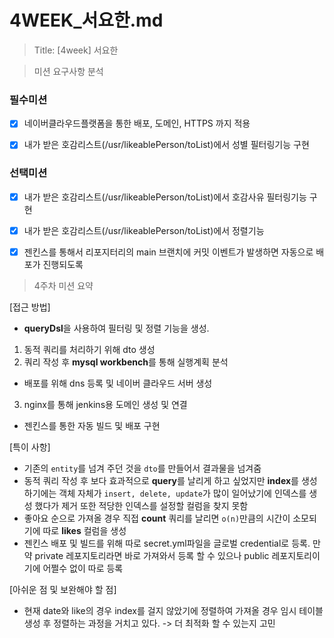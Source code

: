 # 4WEEK_서요한.md

> Title: [4week] 서요한

>미션 요구사항 분석

### 필수미션

 - [x] 네이버클라우드플랫폼을 통한 배포, 도메인, HTTPS 까지 적용

 - [x] 내가 받은 호감리스트(/usr/likeablePerson/toList)에서 성별 필터링기능 구현

### 선택미션

- [x] 내가 받은 호감리스트(/usr/likeablePerson/toList)에서 호감사유 필터링기능 구현

- [x] 내가 받은 호감리스트(/usr/likeablePerson/toList)에서 정렬기능

- [x] 젠킨스를 통해서 리포지터리의 main 브랜치에 커밋 이벤트가 발생하면 자동으로 배포가 진행되도록


> 4주차 미션 요약

[접근 방법]

- **queryDsl**을 사용하여 필터링 및 정렬 기능을 생성.

1. 동적 쿼리를 처리하기 위해 dto 생성 
2. 쿼리 작성 후 **mysql workbench**를 통해 실행계획 분석 
    
- 배포를 위해 dns 등록 및 네이버 클라우드 서버 생성

3. nginx를 통해 jenkins용 도메인 생성 및 연결
 
- 젠킨스를 통한 자동 빌드 및 배포 구현 


[특이 사항]

- 기존의 `entity`를 넘겨 주던 것을 `dto`를 만들어서 결과물을 넘겨줌 
- 동적 쿼리 작성 후 보다 효과적으로 **query**를 날리게 하고 싶었지만 **index**를 
생성하기에는 객체 자체가 `insert, delete, update`가 많이 일어났기에 인덱스를 생성
했다가 제거 또한 적당한 인덱스를 설정할 컬럼을 찾지 못함
- 좋아요 순으로 가져올 경우 직접 **count** 쿼리를 날리면 `o(n)`만큼의 시간이 소모되기에
따로 **likes** 컬럼을 생성
- 젠킨스 배포 및 빌드를 위해 따로 secret.yml파일을 글로벌 credential로 등록. 만약 private 레포지토리라면 바로 가져와서 등록 할 수 있으나 public 레포지토리이기에 어쩔수 없이 따로 등록

[아쉬운 점 및 보완해야 할 점]
- 현재 date와 like의 경우 index를 걸지 않았기에 정렬하여 가져올 경우 임시 테이블 생성 후 
정렬하는 과정을 거치고 있다. -> 더 최적화 할 수 있는지 고민

